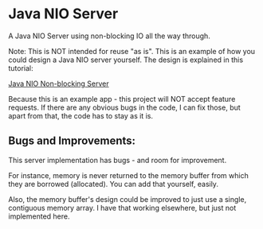 # Java NIO Server
A Java NIO Server using non-blocking IO all the way through.

Note:
This is NOT intended for reuse "as is". This is an example of how you could design a Java NIO server yourself.
The design is explained in this tutorial:

[Java NIO Non-blocking Server](http://tutorials.jenkov.com/java-nio/non-blocking-server.html)

Because this is an example app - this project will NOT accept feature requests. If there are any obvious bugs in the code, I can fix those, but apart from that, the code has to stay as it is.

## Bugs and Improvements:
This server implementation has bugs - and room for improvement.

For instance, memory is never returned to the memory buffer from which they are borrowed (allocated).
You can add that yourself, easily. 

Also, the memory buffer's design could be improved to just use a single, contiguous memory array. I have that working elsewhere, but just not implemented here.

